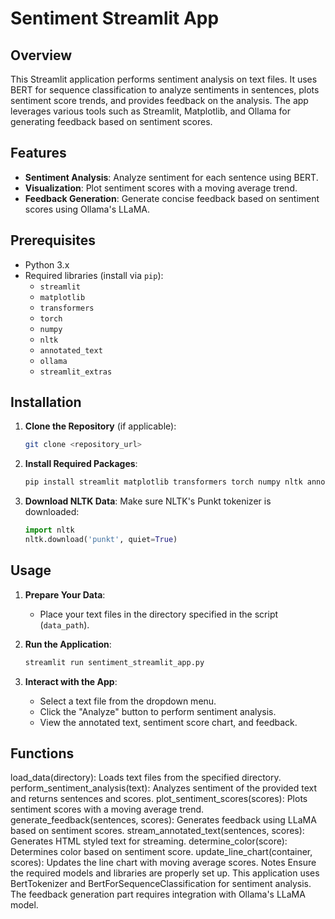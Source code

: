 # Sentiment Streamlit App

## Overview

This Streamlit application performs sentiment analysis on text files. It uses BERT for sequence classification to analyze sentiments in sentences, plots sentiment score trends, and provides feedback on the analysis. The app leverages various tools such as Streamlit, Matplotlib, and Ollama for generating feedback based on sentiment scores.

## Features

- **Sentiment Analysis**: Analyze sentiment for each sentence using BERT.
- **Visualization**: Plot sentiment scores with a moving average trend.
- **Feedback Generation**: Generate concise feedback based on sentiment scores using Ollama's LLaMA.

## Prerequisites

- Python 3.x
- Required libraries (install via `pip`):
  - `streamlit`
  - `matplotlib`
  - `transformers`
  - `torch`
  - `numpy`
  - `nltk`
  - `annotated_text`
  - `ollama`
  - `streamlit_extras`

## Installation

1. **Clone the Repository** (if applicable):
    ```bash
    git clone <repository_url>
    ```

2. **Install Required Packages**:
    ```bash
    pip install streamlit matplotlib transformers torch numpy nltk annotated_text ollama streamlit_extras
    ```

3. **Download NLTK Data**:
    Make sure NLTK's Punkt tokenizer is downloaded:
    ```python
    import nltk
    nltk.download('punkt', quiet=True)
    ```

## Usage

1. **Prepare Your Data**:
    - Place your text files in the directory specified in the script (`data_path`).

2. **Run the Application**:
    ```bash
    streamlit run sentiment_streamlit_app.py
    ```

3. **Interact with the App**:
    - Select a text file from the dropdown menu.
    - Click the "Analyze" button to perform sentiment analysis.
    - View the annotated text, sentiment score chart, and feedback.


## Functions

load_data(directory): Loads text files from the specified directory.
perform_sentiment_analysis(text): Analyzes sentiment of the provided text and returns sentences and scores.
plot_sentiment_scores(scores): Plots sentiment scores with a moving average trend.
generate_feedback(sentences, scores): Generates feedback using LLaMA based on sentiment scores.
stream_annotated_text(sentences, scores): Generates HTML styled text for streaming.
determine_color(score): Determines color based on sentiment score.
update_line_chart(container, scores): Updates the line chart with moving average scores.
Notes
Ensure the required models and libraries are properly set up.
This application uses BertTokenizer and BertForSequenceClassification for sentiment analysis.
The feedback generation part requires integration with Ollama's LLaMA model.
